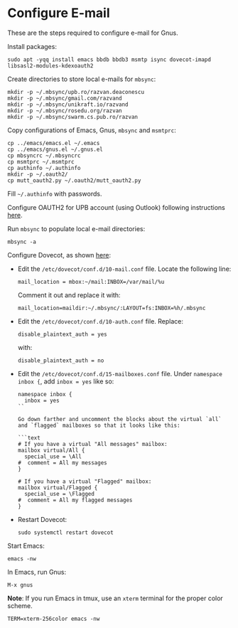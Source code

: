 # Configure E-mail

These are the steps required to configure e-mail for Gnus.

Install packages:

```console
sudo apt -yqq install emacs bbdb bbdb3 msmtp isync dovecot-imapd libsasl2-modules-kdexoauth2
```

Create directories to store local e-mails for `mbsync`:

```console
mkdir -p ~/.mbsync/upb.ro/razvan.deaconescu
mkdir -p ~/.mbsync/gmail.com/razvand
mkdir -p ~/.mbsync/unikraft.io/razvand
mkdir -p ~/.mbsync/rosedu.org/razvan
mkdir -p ~/.mbsync/swarm.cs.pub.ro/razvan
```

Copy configurations of Emacs, Gnus, `mbsync` and `msmtprc`:

```console
cp ../emacs/emacs.el ~/.emacs
cp ../emacs/gnus.el ~/.gnus.el
cp mbsyncrc ~/.mbsyncrc
cp msmtprc ~/.msmtprc
cp authinfo ~/.authinfo
mkdir -p ~/.oauth2/
cp mutt_oauth2.py ~/.oauth2/mutt_oauth2.py
```

Fill `~/.authinfo` with passwords.

Configure OAUTH2 for UPB account (using Outlook) following instructions [here](https://simondobson.org/2024/02/03/getting-email/).

Run `mbsync` to populate local e-mail directories:

```console
mbsync -a
```

Configure Dovecot, as shown [here](https://thehelpfulidiot.com/making-an-automatic-email-backup):

- Edit the `/etc/dovecot/conf.d/10-mail.conf` file.
  Locate the following line:

  ```text
  mail_location = mbox:~/mail:INBOX=/var/mail/%u
  ```

  Comment it out and replace it with:

  ```text
  mail_location=maildir:~/.mbsync/:LAYOUT=fs:INBOX=%h/.mbsync
  ```

- Edit the `/etc/dovecot/conf.d/10-auth.conf` file.
  Replace:

  ```text
  disable_plaintext_auth = yes
  ```

  with:

  ```text
  disable_plaintext_auth = no
  ```

- Edit the `/etc/dovecot/conf.d/15-mailboxes.conf` file.
  Under `namespace inbox {`, add `inbox = yes` like so:

  ```text
  namespace inbox {
    inbox = yes
  ``

  Go down farther and uncomment the blocks about the virtual `all` and `flagged` mailboxes so that it looks like this:

  ```text
  # If you have a virtual "All messages" mailbox:
  mailbox virtual/All {
    special_use = \All
  #  comment = All my messages
  }

  # If you have a virtual "Flagged" mailbox:
  mailbox virtual/Flagged {
    special_use = \Flagged
  #  comment = All my flagged messages
  }
  ```

- Restart Dovecot:

  ```console
  sudo systemctl restart dovecot
  ```

Start Emacs:

```console
emacs -nw
```

In Emacs, run Gnus:

```console
M-x gnus
```

**Note**: If you run Emacs in tmux, use an `xterm` terminal for the proper color scheme.

```console
TERM=xterm-256color emacs -nw
```
